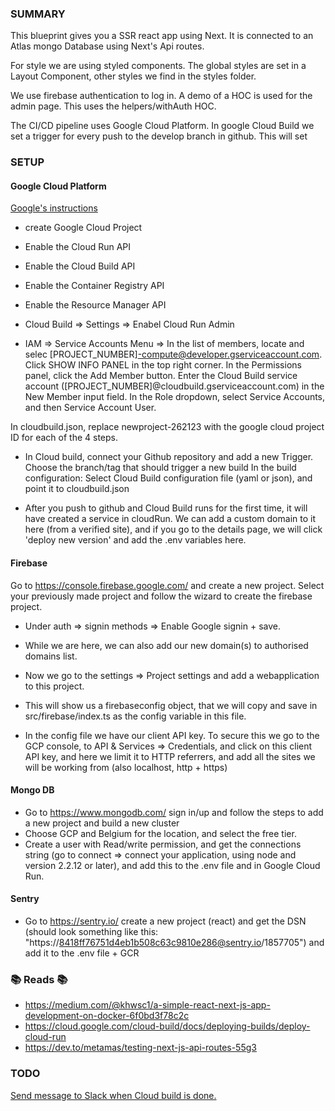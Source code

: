 ### SUMMARY

This blueprint gives you a SSR react app using Next. It is connected to an Atlas mongo Database using Next's Api routes.

For style we are using styled components. The global styles are set in a Layout Component, other styles we find in the styles folder.

We use firebase authentication to log in. A demo of a HOC is used for the admin page. This uses the helpers/withAuth HOC.

The CI/CD pipeline uses Google Cloud Platform. In google Cloud Build we set a trigger for every push to the develop branch in github. This will set 

### SETUP

#### Google Cloud Platform
[Google's instructions](https://cloud.google.com/cloud-build/docs/deploying-builds/deploy-cloud-run)
-   create Google Cloud Project 
-   Enable the Cloud Run API
-   Enable the Cloud Build API
-   Enable the Container Registry API
-   Enable the Resource Manager API

-   Cloud Build => Settings => Enabel Cloud Run Admin
-   IAM => Service Accounts Menu => In the list of members, locate and selec [PROJECT_NUMBER]-compute@developer.gserviceaccount.com.
Click SHOW INFO PANEL in the top right corner.
In the Permissions panel, click the Add Member button.
Enter the Cloud Build service account ([PROJECT_NUMBER]@cloudbuild.gserviceaccount.com) in the New Member input field.
In the Role dropdown, select Service Accounts, and then Service Account User.


In cloudbuild.json, replace newproject-262123 with the google cloud project ID for each of the 4 steps.

-   In Cloud build, connect your Github repository and add a new Trigger.
    Choose the branch/tag that should trigger a new build
    In the build configuration: Select Cloud Build configuration file (yaml or json), and point it to cloudbuild.json

-   After you push to github and Cloud Build runs for the first time, it will have created a service in cloudRun. We can add a custom domain to it here (from a verified site), and if you go to the details page, we will click 'deploy new version' and add the .env variables here.

#### Firebase

Go to https://console.firebase.google.com/ and create a new project.
Select your previously made project and follow the wizard to create the firebase project.

- Under auth => signin methods => Enable Google signin + save.
- While we are here, we can also add our new domain(s) to authorised domains list.

- Now we go to the settings => Project settings and add a webapplication to this project.
- This will show us a firebaseconfig object, that we will copy and save in src/firebase/index.ts as the config variable in this file.

- In the config file we have our client API key. To secure this we go to the GCP console, to API & Services => Credentials, and click on this client API key, and here we limit it to HTTP referrers, and add all the sites we will be working from (also localhost, http + https)


#### Mongo DB 
-  Go to https://www.mongodb.com/ sign in/up and follow the steps to add a new project and build a new cluster
-  Choose GCP and Belgium for the location, and select the free tier.
-  Create a user with Read/write permission, and get the connections string (go to connect => connect your application, using node and version 2.2.12 or later), and add this to the .env file and in Google Cloud Run.


#### Sentry

- Go to https://sentry.io/ create a new project (react) and get the DSN (should look something like this: "https://8418ff76751d4eb1b508c63c9810e286@sentry.io/1857705") and add it to the .env file + GCR



### 📚 Reads 📚

-   https://medium.com/@khwsc1/a-simple-react-next-js-app-development-on-docker-6f0bd3f78c2c
-   https://cloud.google.com/cloud-build/docs/deploying-builds/deploy-cloud-run
-   https://dev.to/metamas/testing-next-js-api-routes-55g3

### TODO

[Send message to Slack when Cloud build is done.](https://cloud.google.com/cloud-build/docs/configure-third-party-notifications)
